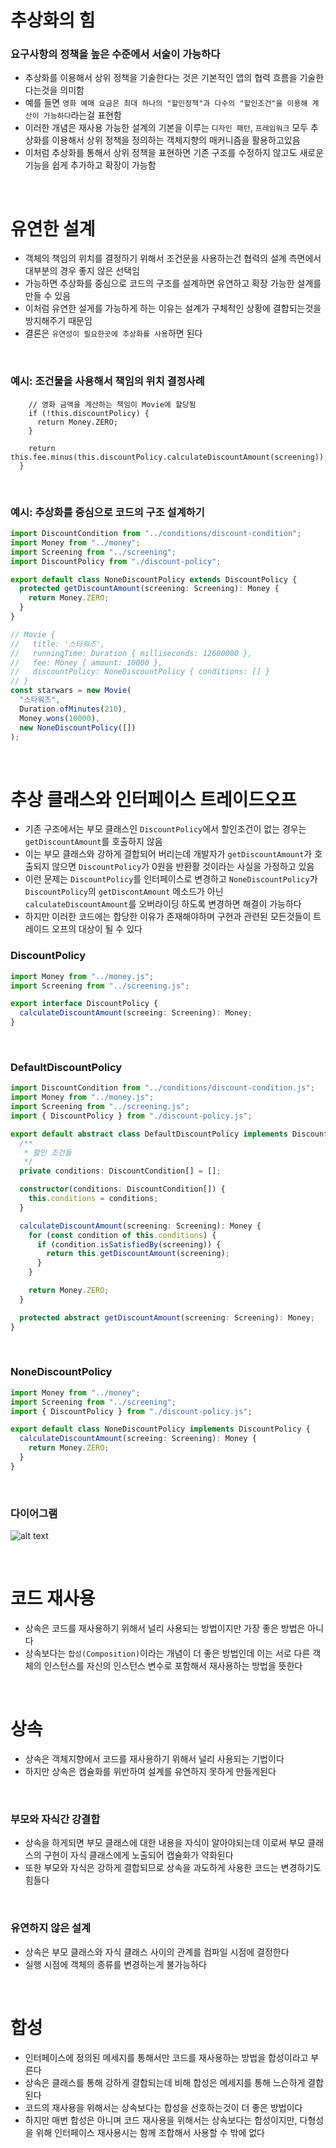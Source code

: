 # 추상화의 힘

### 요구사항의 정책을 높은 수준에서 서술이 가능하다

- 추상화를 이용해서 상위 정책을 기술한다는 것은 기본적인 앱의 협력 흐름을 기술한다는것을 의미함
- 예를 들면 `영화 예매 요금은 최대 하나의 "할인정책"과 다수의 "할인조건"을 이용해 계산이 가능하다`라는걸 표현함
- 이러한 개념은 재사용 가능한 설계의 기본을 이루는 `디자인 패턴`, `프레임워크` 모두 추상화를 이용해서 상위 정책을 정의하는 객체지향의 매커니즘을 활용하고있음
- 이처럼 추상화를 통해서 상위 정책을 표현하면 기존 구조를 수정하지 않고도 새로운 기능을 쉽게 추가하고 확장이 가능함

<br>

# 유연한 설계

- 객체의 책임의 위치를 결정하기 위해서 조건문을 사용하는건 협력의 설계 측면에서 대부분의 경우 좋지 않은 선택임
- 가능하면 추상화를 중심으로 코드의 구조를 설계하면 유연하고 확장 가능한 설계를 만들 수 있음
- 이처럼 유연한 설게를 가능하게 하는 이유는 설계가 구체적인 상황에 결합되는것을 방지해주기 때문임
- 결론은 `유연성이 필요한곳에 추상화를 사용`하면 된다

<br>

### 예시: 조건물을 사용해서 책임의 위치 결정사례

```tscalculateMoviePrice(screening: Screening): Money {
    // 영화 금액을 계산하는 책임이 Movie에 할당됨
    if (!this.discountPolicy) {
      return Money.ZERO;
    }

    return this.fee.minus(this.discountPolicy.calculateDiscountAmount(screening));
  }
```

<br>

### 예시: 추상화를 중심으로 코드의 구조 설계하기

```ts
import DiscountCondition from "../conditions/discount-condition";
import Money from "../money";
import Screening from "../screening";
import DiscountPolicy from "./discount-policy";

export default class NoneDiscountPolicy extends DiscountPolicy {
  protected getDiscountAmount(screening: Screening): Money {
    return Money.ZERO;
  }
}
```

```ts
// Movie {
//   title: '스타워즈',
//   runningTime: Duration { milliseconds: 12600000 },
//   fee: Money { amount: 10000 },
//   discountPolicy: NoneDiscountPolicy { conditions: [] }
// }
const starwars = new Movie(
  "스타워즈",
  Duration.ofMinutes(210),
  Money.wons(10000),
  new NoneDiscountPolicy([])
);
```

<br>

# 추상 클래스와 인터페이스 트레이드오프

- 기존 구조에서는 부모 클래스인 `DiscountPolicy`에서 할인조건이 없는 경우는 `getDiscountAmount`를 호출하지 않음
- 이는 부모 클래스와 강하게 결합되어 버리는데 개발자가 `getDiscountAmount`가 호출되지 않으면 `DiscountPolicy`가 0원을 반환활 것이라는 사실을 가정하고 있음
- 이런 문제는 `DiscountPolicy`를 인터페이스로 변경하고 `NoneDiscountPolicy`가 `DiscountPolicy`의 `getDiscontAmount` 메소드가 아닌 `calculateDiscountAmount`를 오버라이딩 하도록 변경하면 해결이 가능하다
- 하지만 이러한 코드에는 합당한 이유가 존재해야하며 구현과 관련된 모든것들이 트레이드 오프의 대상이 될 수 있다

### DiscountPolicy

```ts
import Money from "../money.js";
import Screening from "../screening.js";

export interface DiscountPolicy {
  calculateDiscountAmount(screeing: Screening): Money;
}
```

<br>

### DefaultDiscountPolicy

```ts
import DiscountCondition from "../conditions/discount-condition.js";
import Money from "../money.js";
import Screening from "../screening.js";
import { DiscountPolicy } from "./discount-policy.js";

export default abstract class DefaultDiscountPolicy implements DiscountPolicy {
  /**
   * 할인 조건들
   */
  private conditions: DiscountCondition[] = [];

  constructor(conditions: DiscountCondition[]) {
    this.conditions = conditions;
  }

  calculateDiscountAmount(screening: Screening): Money {
    for (const condition of this.conditions) {
      if (condition.isSatisfiedBy(screening)) {
        return this.getDiscountAmount(screening);
      }
    }

    return Money.ZERO;
  }

  protected abstract getDiscountAmount(screening: Screening): Money;
}
```

<br>

### NoneDiscountPolicy

```ts
import Money from "../money";
import Screening from "../screening";
import { DiscountPolicy } from "./discount-policy.js";

export default class NoneDiscountPolicy implements DiscountPolicy {
  calculateDiscountAmount(screeing: Screening): Money {
    return Money.ZERO;
  }
}
```

<br>

### 다이어그램

![alt text](image.png)

<br>

# 코드 재사용

- 상속은 코드를 재사용하기 위해서 널리 사용되는 방법이지만 가장 좋은 방법은 아니다
- 상속보다는 `합성(Composition)`이라는 개념이 더 좋은 방법인데 이는 서로 다른 객체의 인스턴스를 자신의 인스턴스 변수로 포함해서 재사용하는 방법을 뜻한다

<br>

# 상속

- 상속은 객체지향에서 코드를 재사용하기 위해서 널리 사용되는 기법이다
- 하지만 상속은 캡슐화를 위반하여 설계를 유연하지 못하게 만들게된다

<br>

### 부모와 자식간 강결합

- 상속을 하게되면 부모 클래스에 대한 내용을 자식이 알아야되는데 이로써 부모 클래스의 구현이 자식 클래스에게 노출되어 캡슐화가 약화된다
- 또한 부모와 자식은 강하게 결합되므로 상속을 과도하게 사용한 코드는 변경하기도 힘들다

<br>

### 유연하지 않은 설계

- 상속은 부모 클래스와 자식 클래스 사이의 관계를 컴파일 시점에 결정한다
- 실행 시점에 객체의 종류를 변경하는게 불가능하다

<br>

# 합성

- 인터페이스에 정의된 메세지를 통해서만 코드를 재사용하는 방법을 합성이라고 부른다
- 상속은 클래스를 통해 강하게 결합되는데 비해 합성은 메세지를 통해 느슨하게 결합된다
- 코드의 재사용을 위해서는 상속보다는 합성을 선호하는것이 더 좋은 방법이다
- 하지만 매번 합성은 아니며 코드 재사용을 위해서는 상속보다는 합성이지만, 다형성을 위해 인터페이스 재사용시는 함께 조합해서 사용할 수 밖에 없다
